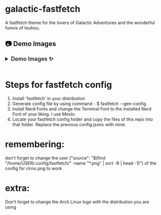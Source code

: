 # galactic-fastfetch
A fastfetch theme for the lovers of Galactic Adventures and the wonderful fumos of touhou.
## 📷 Demo Images
<details>
  <summary style="font-size: 18px; font-weight: 600;">Demo Images ✨</summary>

<i>Default:</i>
<br>
<img src="preview/config.png">
<br>
<img src="preview/fast-gato.png">

<br>
</details>

<br>

# Steps for fastfetch config
1. Install 'fastfetch' in your distribution
2. Generate config file by using command - $ fastfetch --gen-config
3. Install Nerd Fonts and change the Terminal Font to the installed Nerd Font of your liking. I use Meslo.
4. Locate your fastfetch config folder and copy the files of this repo into that folder. Replace the previous config.jsonc with mine.

# remembering:
don't forget to change the user ("source": "$(find \"/home/USER/.config/fastfetch/\" -name \"*.png\" | sort -R | head -1)") of the config for cirno.png to work

# extra:
Don't forget to change the Arch Linux logo with the distribution you are using
